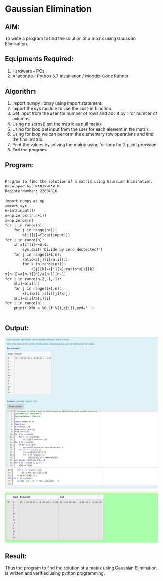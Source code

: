 # Gaussian Elimination

## AIM:

To write a program to find the solution of a matrix using Gaussian Elimination.

## Equipments Required:

1. Hardware – PCs
2. Anaconda – Python 3.7 Installation / Moodle-Code Runner

## Algorithm

1. Import numpy library using import statement.
2. Import the sys module to use the built-in function.
3. Get input from the user for number of rows and add it by 1 for number of columns.
4. Using np.zeros() set the matrix as null matrix
5. Using for loop get input from the user for each element in the matrix.
6. Using for loop we can perform the elementary row operations and find the final matrix.
7. Print the values by solving the matrix using for loop for 2 point precision.
8. End the program.


## Program:
```

Program to find the solution of a matrix using Gaussian Elimination.
Developed by: KANISHKAR M
RegisterNumber: 22007816

import numpy as np
import sys
n=int(input())
a=np.zeros((n,n+1))
x=np.zeros(n)
for i in range(n):
    for j in range(n+1):
        a[i][j]=float(input())
for i in range(n):
    if a[i][i]==0.0:
        sys.exit('Divide by zero dectected!')
    for j in range(i+1,n):
        ratio=a[j][i]/a[i][i]
        for k in range(n+1):
            a[j][k]=a[j][k]-ratio*a[i][k]
x[n-1]=a[n-1][n]/a[n-1][n-1]
for i in range(n-2,-1,-1):
    x[i]=a[i][n]
    for j in range(i+1,n):
        x[i]=x[i]-a[i][j]*x[j]
    x[i]=x[i]/a[i][i]
for i in range(n):
    print('X%d = %0.2f'%(i,x[i]),end=' ')


```

## Output:

![](guassian1.png)
![](guassian2.png)


## Result:

Thus the program to find the solution of a matrix using Gaussian Elimination is written and verified using python programming.

